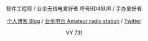<p align="center">软件工程师 / 业余无线电爱好者 呼号BD4SUR / 手办爱好者</p>

<p align="center"><a href="https://mikukonai.com/">个人博客 Blog</a> / <a href="https://bd4sur.com/">业余电台 Amateur radio station</a> / <a href="https://twitter.com/BD4SUR">Twitter</a></p>

<p align="center">VY 73!</a>
